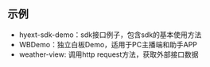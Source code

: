 ## 示例

* hyext-sdk-demo：sdk接口例子，包含sdk的基本使用方法
* WBDemo：独立白板Demo，适用于PC主播端和助手APP
* weather-view: 调用http request方法，获取外部接口数据
